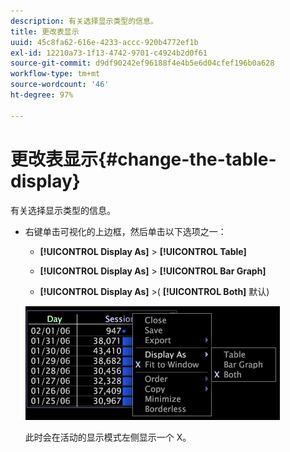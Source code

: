 ```yaml
---
description: 有关选择显示类型的信息。
title: 更改表显示
uuid: 45c8fa62-616e-4233-accc-920b4772ef1b
exl-id: 12210a73-1f13-4742-9701-c4924b2d0f61
source-git-commit: d9df90242ef96188f4e4b5e6d04cfef196b0a628
workflow-type: tm+mt
source-wordcount: '46'
ht-degree: 97%

---
```


# 更改表显示{#change-the-table-display}

有关选择显示类型的信息。

* 右键单击可视化的上边框，然后单击以下选项之一：

   * **[!UICONTROL Display As]** > **[!UICONTROL Table]**

   * **[!UICONTROL Display As]** >  **[!UICONTROL Bar Graph]**

   * **[!UICONTROL Display As]** >( **[!UICONTROL Both]** 默认)

   ![](assets/mnu_Table_Bar_Display.png)

   此时会在活动的显示模式左侧显示一个 X。
